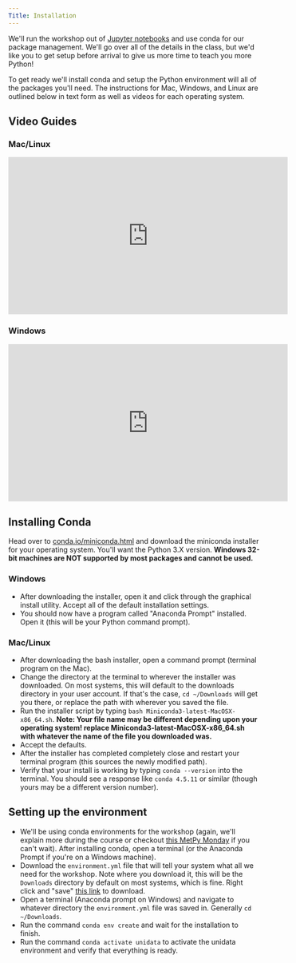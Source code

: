 ```yaml
---
Title: Installation
---
```


We'll run the workshop out of [Jupyter notebooks](http://jupyter.org/) and use
conda for our package management. We'll go over all of the details in the
class, but we'd like you to get setup before arrival to give us more time to
teach you more Python!

To get ready we'll install conda and setup the Python environment will all of
the packages you'll need. The instructions for Mac, Windows, and Linux are
outlined below in text form as well as videos for each operating system.

## Video Guides

### Mac/Linux
<iframe width="560" height="315" src="https://www.youtube.com/embed/lmAulLlXNOc" frameborder="0" allow="accelerometer; autoplay; encrypted-media; gyroscope; picture-in-picture" allowfullscreen></iframe>

### Windows
<iframe width="560" height="315" src="https://www.youtube.com/embed/5DFDXKzqkrU" frameborder="0" allow="accelerometer; autoplay; encrypted-media; gyroscope; picture-in-picture" allowfullscreen></iframe>

## Installing Conda
Head over to [conda.io/miniconda.html](https://conda.io/miniconda.html) and
download the miniconda installer for your operating system. You'll want the
Python 3.X version. **Windows 32-bit machines are NOT supported by most
packages and cannot be used.**

### Windows
* After downloading the installer, open it and click through the graphical
install utility. Accept all of the default installation settings.
* You should now have a program called "Anaconda Prompt" installed. Open it
  (this will be your Python command prompt).

### Mac/Linux
* After downloading the bash installer, open a command prompt (terminal program
on the Mac).
* Change the directory at the terminal to wherever the installer was downloaded.
  On most systems, this will default to the downloads directory in your user
  account. If that's the case, `cd ~/Downloads` will get you there, or replace
  the path with wherever you saved the file.
* Run the installer script by typing `bash Miniconda3-latest-MacOSX-x86_64.sh`.
  **Note: Your file name may be different depending upon your operating system!
  replace Miniconda3-latest-MacOSX-x86_64.sh with whatever the name of the file
  you downloaded was.**
* Accept the defaults.
* After the installer has completed completely close and restart your terminal
  program (this sources the newly modified path).
* Verify that your install is working by typing `conda --version` into the terminal.
  You should see a response like `conda 4.5.11` or similar (though yours may be a
  different version number).

## Setting up the environment
* We'll be using conda environments for the workshop (again, we'll explain more
  during the course or checkout [this MetPy Monday](https://www.youtube.com/watch?v=15DNH25UCi0)
  if you can't wait). After installing conda, open a terminal (or the Anaconda Prompt
  if you're on a Windows machine).
* Download the `environment.yml` file that will tell your system what all we need for the
  workshop. Note where you download it, this will be the `Downloads` directory by default on
  most systems, which is fine. Right click and "save"
  <a href="https://raw.githubusercontent.com/Unidata/python-workshop/master/environment.yml">this link</a>
  to download.
* Open a terminal (Anaconda prompt on Windows) and navigate to whatever directory the `environment.yml`
  file was saved in. Generally `cd ~/Downloads`.
* Run the command `conda env create` and wait for the installation to finish.
* Run the command `conda activate unidata` to activate the unidata environment and
  verify that everything is ready.
